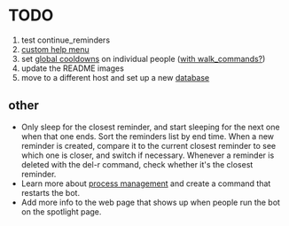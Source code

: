 # TODO

1. test continue_reminders
1. [custom help menu](https://discord.com/channels/336642139381301249/381965515721146390/846537189163925504)
1. set [global cooldowns](https://discord.com/channels/336642139381301249/559455534965850142/843100881431429141) on individual people ([with walk_commands?](https://discord.com/channels/336642139381301249/381963689470984203/829737892087332904))
1. update the README images
1. move to a different host and set up a new [database](https://discord.com/channels/336642139381301249/381963689470984203/829738623426625536)

## other
* Only sleep for the closest reminder, and start sleeping for the next one when that one ends. Sort the reminders list by end time. When a new reminder is created, compare it to the current closest reminder to see which one is closer, and switch if necessary. Whenever a reminder is deleted with the del-r command, check whether it's the closest reminder.
* Learn more about [process management](https://discord.com/channels/336642139381301249/564950631455129636/847070818072133643) and create a command that restarts the bot.
* Add more info to the web page that shows up when people run the bot on the spotlight page.
